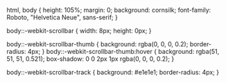 html,
body {
  height: 105%;
  margin: 0;
  background: cornsilk;
  font-family: Roboto, "Helvetica Neue", sans-serif;
}

body::-webkit-scrollbar {
  width: 8px;
  height: 0px;
}

body::-webkit-scrollbar-thumb {
  background: rgba(0, 0, 0, 0.2);
  border-radius: 4px;
}
body::-webkit-scrollbar-thumb:hover {
     background: rgba(51, 51, 51, 0.521);
    box-shadow: 0 0 2px 1px rgba(0, 0, 0, 0.2);
}

body::-webkit-scrollbar-track {
  background: #e1e1e1;
  border-radius: 4px;
}
